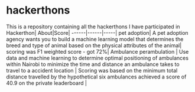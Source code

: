# hackerthons
This is a repository containing all the hackerthons I have participated in 
Hackerthon| About|Score|
------|------|-----|
pet adoption| A pet adoption agency wants you to build a machine learning model that determines the breed and type of animal based on the physical attributes of the animal| scoring was F1 weighted score - got 72%|
Ambulance perambulation | Use data and machine learning to determine optimal positioning of ambulances within Nairobi to minimize the time and distance an ambulance takes to travel to a accident location | Scoring was based on the minimum total distance travelled by the hypothetical six ambulances achieved a score of 40.9 on the private leaderboard |
